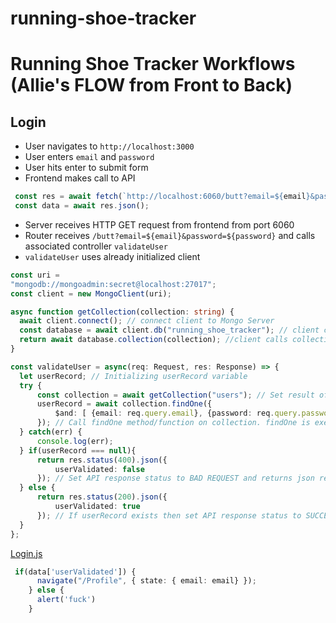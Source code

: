 # running-shoe-tracker

# Running Shoe Tracker Workflows (Allie's FLOW from Front to Back)

## Login 
  - User navigates to `http://localhost:3000`
  - User enters `email` and `password`
  - User hits enter to submit form 
  - Frontend makes call to API
  ```typescript
   const res = await fetch(`http://localhost:6060/butt?email=${email}&password=${password}`);
   const data = await res.json();
   ``` 
  - Server receives HTTP GET request from frontend from port 6060
  - Router receives `/butt?email=${email}&password=${password}` and calls associated controller `validateUser`
  - `validateUser` uses already initialized client 
  ```typescript
  const uri =
  "mongodb://mongoadmin:secret@localhost:27017";
  const client = new MongoClient(uri);

  async function getCollection(collection: string) {
    await client.connect(); // connect client to Mongo Server
    const database = await client.db("running_shoe_tracker"); // client calls db function and returns "running_shoe_tracker" database object
    return await database.collection(collection); //client calls collection function on database with parameter collection and returns the collection
} 
  ```

  ```typescript
  const validateUser = async(req: Request, res: Response) => {
    let userRecord; // Initializing userRecord variable
    try {
        const collection = await getCollection("users"); // Set result of getCollection function to collection variable
        userRecord = await collection.findOne({
            $and: [ {email: req.query.email}, {password: req.query.password}]
        }); // Call findOne method/function on collection. findOne is executing a query with the following conditions
    } catch(err) {
        console.log(err);
    } if(userRecord === null){
        return res.status(400).json({
            userValidated: false 
        }); // Set API response status to BAD REQUEST and returns json response
    } else {
        return res.status(200).json({
            userValidated: true
        }); // If userRecord exists then set API response status to SUCCESS and returns json response 
    }
};
  ```
[Login.js](app/src/components/Login.js)
  ```typescript
   if(data['userValidated']) {
        navigate("/Profile", { state: { email: email} });
      } else {
        alert('fuck')
      }
  ```
